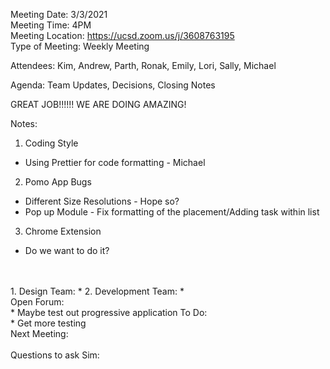 Meeting Date: 3/3/2021 <br />
Meeting Time: 4PM <br />
Meeting Location: https://ucsd.zoom.us/j/3608763195 <br />
Type of Meeting: Weekly Meeting <br />

Attendees: Kim, Andrew, Parth, Ronak, Emily, Lori, Sally, Michael <br />

Agenda: Team Updates, Decisions, Closing Notes <br />

GREAT JOB!!!!!! WE ARE DOING AMAZING!


Notes: <br />
1. Coding Style
  * Using Prettier for code formatting - Michael
2. Pomo App Bugs
  * Different Size Resolutions - Hope so?
  * Pop up Module - Fix formatting of the placement/Adding task within list
3. Chrome Extension
  * Do we want to do it?
<br />
<br />
1. Design Team:
  *
2. Development Team:
  *

<br />
Open Forum: <br />
* Maybe test out progressive application
To Do: <br />
* Get more testing

<br />
Next Meeting: <br />

<br />
Questions to ask Sim: <br />
